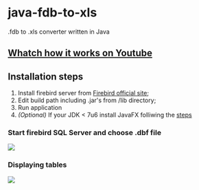 java-fdb-to-xls
===============

.fdb to .xls converter written in Java

## [Whatch how it works on Youtube](http://youtu.be/Dnpoqz9rslY)

## Installation steps
1. Install firebird server from [Firebird official site](http://www.firebirdsql.org/en/downloads/);
2. Edit build path including .jar's from /lib directory;
3. Run application
4. _(Optional)_ If your JDK < 7u6 install JavaFX folliwing the [steps](https://docs.oracle.com/javafx/2/installation/jfxpub-installation.htm#CHDIAEJA)

### Start firebird SQL Server and choose .dbf file
![](//application-connect.png)

### Displaying tables
![](//application-interface.png)






